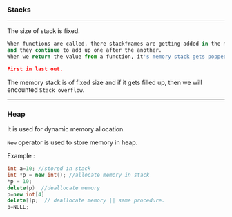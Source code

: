 ### Stacks 

---

The size of stack is fixed.

```py
When functions are called, there stackframes are getting added in the memory stack 
and they continue to add up one after the another.
When we return the value from a function, it's memory stack gets popped out.

First in last out.
```

The memory stack is of fixed size and if it gets filled up, then we will encounted `Stack overflow`.

---

### Heap

It is used for dynamic memory allocation.

`New` operator is used to store memory in heap.

Example : 
```cpp
int a=10; //stored in stack
int *p = new int(); //allocate memory in stack
*p = 10;
delete(p)  //deallocate memory
p=new int[4]
delete[]p;  // deallocate memory || same procedure.
p=NULL;
```
